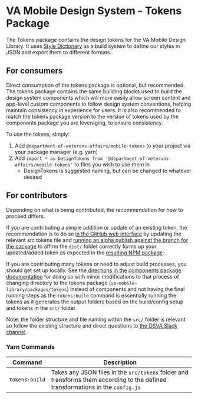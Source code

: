# VA Mobile Design System - Tokens Package

The Tokens package contains the design tokens for the VA Mobile Design Library. It uses [Style Dictionary](https://amzn.github.io/style-dictionary/#/) as a build system to define our styles in JSON and export them to different formats.

## For consumers
Direct consumption of the tokens package is optional, but recommended. The tokens package contains the same building blocks used to build the design system components which will more easily allow screen content and app-level custom components to follow design system conventions, helping maintain consistency in experience for users. It is also recommended to match the tokens package version to the version of tokens used by the components package you are leveraging, to ensure consistency.

To use the tokens, simply:
1. Add `@department-of-veterans-affairs/mobile-tokens` to your project via your package manager (e.g. yarn)
2. Add `import * as DesignTokens from '@department-of-veterans-affairs/mobile-tokens'` to files you wish to use them in
    - DesignTokens is suggested naming, but can be changed to whatever desired

## For contributors
Depending on what is being contributed, the recommendation for how to proceed differs.

If you are contributing a simple addition or update of an existing token, the recommendation is to do so [in the GitHub web interface](https://github.com/department-of-veterans-affairs/va-mobile-library/tree/main/packages/tokens/src/tokens) by updating the relevant src tokens file and [running an alpha publish against the branch for the package](https://github.com/department-of-veterans-affairs/va-mobile-library/actions/workflows/publish.yml) to affirm the `dist/` folder correctly forms up your updated/added token as expected in the [resulting NPM package](https://www.npmjs.com/package/@department-of-veterans-affairs/mobile-tokens?activeTab=versions).

If you are contributing many tokens or need to adjust build processes, you should get set up locally. See the [directions in the components package documentation](https://department-of-veterans-affairs.github.io/va-mobile-app/design/For%20engineers/components) for doing so with minor modifications to that process of changing directory to the tokens package (`va-mobile-library/packages/tokens`) instead of components and not having the final running steps as the `tokens:build` command is essentially running the tokens as it generates the output folders based on the build/config setup and tokens in the `src/` folder.

Note: the folder structure and file naming within the `src/` folder is relevant so follow the existing structure and direct questions to [the DSVA Slack channel](https://dsva.slack.com/archives/C05HF9ULKJ4).

### Yarn Commands

| Command              | Description |
| -------------------- | ----------- |
| `tokens:build`    | Takes any JSON files in the `src/tokens` folder and transforms them according to the defined transformations in the `config.js` |
